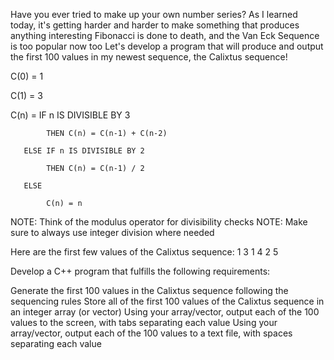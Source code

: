 Have you ever tried to make up your own number series? 
As I learned today, it's getting harder and harder to make something that produces anything interesting
Fibonacci is done to death, and the Van Eck Sequence is too popular now too
Let's develop a program that will produce and output the first 100 values in my newest sequence, the Calixtus sequence!


C(0) = 1

C(1) = 3

C(n) = IF n IS DIVISIBLE BY 3

            THEN C(n) = C(n-1) + C(n-2)

       ELSE IF n IS DIVISIBLE BY 2

            THEN C(n) = C(n-1) / 2

       ELSE

            C(n) = n

NOTE:  Think of the modulus operator for divisibility checks
NOTE:  Make sure to always use integer division where needed

Here are the first few values of the Calixtus sequence: 1 3 1 4 2 5

Develop a C++ program that fulfills the following requirements:

Generate the first 100 values in the Calixtus sequence following the sequencing rules
Store all of the first 100 values of the Calixtus sequence in an integer array (or vector)
Using your array/vector, output each of the 100 values to the screen, with tabs separating each value
Using your array/vector, output each of the 100 values to a text file, with spaces separating each value
